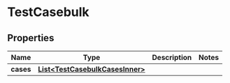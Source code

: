 

# TestCasebulk


## Properties

| Name | Type | Description | Notes |
|------------ | ------------- | ------------- | -------------|
|**cases** | [**List&lt;TestCasebulkCasesInner&gt;**](TestCasebulkCasesInner.md) |  |  |



